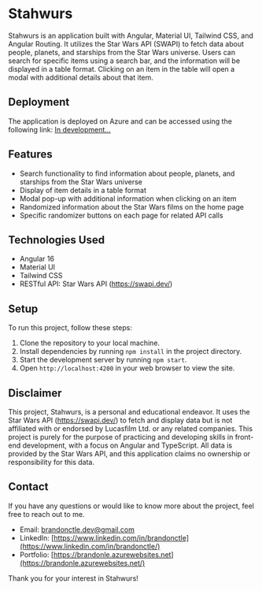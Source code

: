 # Stahwurs 

Stahwurs is an application built with Angular, Material UI, Tailwind CSS, and Angular Routing. It utilizes the Star Wars API (SWAPI) to fetch data about people, planets, and starships from the Star Wars universe. Users can search for specific items using a search bar, and the information will be displayed in a table format. Clicking on an item in the table will open a modal with additional details about that item.

## Deployment

The application is deployed on Azure and can be accessed using the following link:
[In development...](https://urlgoeshere.azurewebsites.net/)

## Features

- Search functionality to find information about people, planets, and starships from the Star Wars universe
- Display of item details in a table format
- Modal pop-up with additional information when clicking on an item
- Randomized information about the Star Wars films on the home page
- Specific randomizer buttons on each page for related API calls

## Technologies Used

- Angular 16
- Material UI
- Tailwind CSS
- RESTful API: Star Wars API (https://swapi.dev/)

## Setup

To run this project, follow these steps:

1. Clone the repository to your local machine.
2. Install dependencies by running `npm install` in the project directory.
3. Start the development server by running `npm start`.
4. Open `http://localhost:4200` in your web browser to view the site.

## Disclaimer

This project, Stahwurs, is a personal and educational endeavor. It uses the Star Wars API (https://swapi.dev/) to fetch and display data but is not affiliated with or endorsed by Lucasfilm Ltd. or any related companies. This project is purely for the purpose of practicing and developing skills in front-end development, with a focus on Angular and TypeScript. All data is provided by the Star Wars API, and this application claims no ownership or responsibility for this data.

## Contact

If you have any questions or would like to know more about the project, feel free to reach out to me.

- Email: [brandonctle.dev@gmail.com](mailto:brandonctle.dev@gmail.com)
- LinkedIn: [https://www.linkedin.com/in/brandonctle](https://www.linkedin.com/in/brandonctle/)
- Portfolio: [https://brandonle.azurewebsites.net](https://brandonle.azurewebsites.net/)

Thank you for your interest in Stahwurs!
